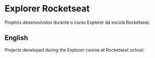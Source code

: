 # Explorer Rocketseat

Projetos desenvolvidos durante o curso Explorer da escola Rocketseat.


## English

Projects developed during the Explorer course at Rocketseat school.
